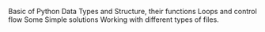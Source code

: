 Basic of Python
Data Types and Structure, their functions
Loops and control flow
Some Simple solutions
Working with different types of files.
